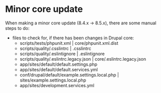 # Minor core update

When making a minor core update (8.4.x -> 8.5.x), there are some manual steps to
do:
* files to check for, if there has been changes in Drupal core:
  * scripts/tests/phpunit.xml | core/phpunit.xml.dist
  * scripts/quality/.csslintrc | .csslintrc
  * scripts/quality/.eslintignore | .eslintignore
  * scripts/quality/.eslintrc.legacy.json | core/.eslintrc.legacy.json
  * app/sites/default/default.settings.php
  * app/sites/default/default.services.yml
  * conf/drupal/default/example.settings.local.php | sites/example.settings.local.php
  * app/sites/development.services.yml
